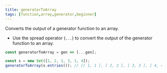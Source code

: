 ```yaml
---
title: generatorToArray
tags: [function,array,generator,beginner]
---
```


Converts the output of a generator function to an array.

- Use the spread operator (`...`) to convert the output of the generator function to an array.

```js
const generatorToArray = gen => [...gen];
```

```js
const s = new Set([1, 2, 1, 3, 1, 4]);
generatorToArray(s.entries()); // [[ 1, 1 ], [ 2, 2 ], [ 3, 3 ], [ 4, 4 ]]
```
